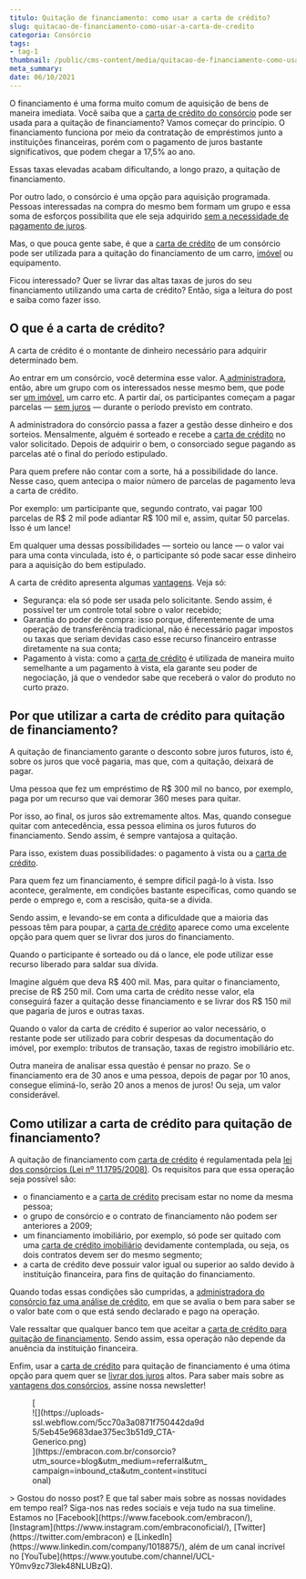 ```yaml
---
titulo: Quitação de financiamento: como usar a carta de crédito?
slug: quitacao-de-financiamento-como-usar-a-carta-de-credito
categoria: Consórcio
tags:
- tag-1
thumbnail: /public/cms-content/media/quitacao-de-financiamento-como-usar-a-carta-de-credito.jpg
meta_summary: 
date: 06/10/2021
---
```

O financiamento é uma forma muito comum de aquisição de bens de maneira imediata. Você saiba que a [carta de crédito do consórcio](https://www.embracon.com.br/blog/o-que-voce-precisa-saber-sobre-a-carta-de-credito-de-consorcios) pode ser usada para a quitação de financiamento? Vamos começar do princípio. O financiamento funciona por meio da contratação de empréstimos junto a instituições financeiras, porém com o pagamento de juros bastante significativos, que podem chegar a 17,5% ao ano.

Essas taxas elevadas acabam dificultando, a longo prazo, a quitação de financiamento.

Por outro lado, o consórcio é uma opção para aquisição programada. Pessoas interessadas na compra do mesmo bem formam um grupo e essa soma de esforços possibilita que ele seja adquirido [sem a necessidade de pagamento de juros](https://www.embracon.com.br/blog/consorcio-nao-tem-juros-entenda).

Mas, o que pouca gente sabe, é que a [carta de crédito](https://www.embracon.com.br/conhecaoconsorcio/o-que-e-carta-de-credito) de um consórcio pode ser utilizada para a quitação do financiamento de um carro, [imóvel](https://www.embracon.com.br/consorcio-de-imoveis) ou equipamento.

Ficou interessado? Quer se livrar das altas taxas de juros do seu financiamento utilizando uma carta de crédito? Então, siga a leitura do post e saiba como fazer isso.

O que é a carta de crédito?
---------------------------

A carta de crédito é o montante de dinheiro necessário para adquirir determinado bem.

Ao entrar em um consórcio, você determina esse valor. A[ administradora](https://www.embracon.com.br/blog/afinal-o-que-uma-administradora-de-consorcio-faz), então, abre um grupo com os interessados nesse mesmo bem, que pode ser [um imóvel](https://www.embracon.com.br/consorcio-de-imoveis), um carro etc. A partir daí, os participantes começam a pagar parcelas — [sem juros](https://www.embracon.com.br/blog/consorcio-nao-tem-juros-entenda) — durante o período previsto em contrato.

A administradora do consórcio passa a fazer a gestão desse dinheiro e dos sorteios. Mensalmente, alguém é sorteado e recebe a [carta de crédito](https://www.embracon.com.br/blog/o-que-voce-precisa-saber-sobre-a-carta-de-credito-de-consorcios) no valor solicitado. Depois de adquirir o bem, o consorciado segue pagando as parcelas até o final do período estipulado.

Para quem prefere não contar com a sorte, há a possibilidade do lance. Nesse caso, quem antecipa o maior número de parcelas de pagamento leva a carta de crédito.

Por exemplo: um participante que, segundo contrato, vai pagar 100 parcelas de R$ 2 mil pode adiantar R$ 100 mil e, assim, quitar 50 parcelas. Isso é um lance!

Em qualquer uma dessas possibilidades — sorteio ou lance — o valor vai para uma conta vinculada, isto é, o participante só pode sacar esse dinheiro para a aquisição do bem estipulado.

A carta de crédito apresenta algumas [vantagens](https://www.embracon.com.br/blog/confira-10-vantagens-indiscutiveis-do-consorcio). Veja só:

- Segurança: ela só pode ser usada pelo solicitante. Sendo assim, é possível ter um controle total sobre o valor recebido;
- Garantia do poder de compra: isso porque, diferentemente de uma operação de transferência tradicional, não é necessário pagar impostos ou taxas que seriam devidas caso esse recurso financeiro entrasse diretamente na sua conta;
- Pagamento à vista: como a [carta de crédito](https://www.embracon.com.br/blog/o-que-voce-precisa-saber-sobre-a-carta-de-credito-de-consorcios) é utilizada de maneira muito semelhante a um pagamento à vista, ela garante seu poder de negociação, já que o vendedor sabe que receberá o valor do produto no curto prazo.

Por que utilizar a carta de crédito para quitação de financiamento?
-------------------------------------------------------------------

A quitação de financiamento garante o desconto sobre juros futuros, isto é, sobre os juros que você pagaria, mas que, com a quitação, deixará de pagar.

Uma pessoa que fez um empréstimo de R$ 300 mil no banco, por exemplo, paga por um recurso que vai demorar 360 meses para quitar.

Por isso, ao final, os juros são extremamente altos. Mas, quando consegue quitar com antecedência, essa pessoa elimina os juros futuros do financiamento. Sendo assim, é sempre vantajosa a quitação.

Para isso, existem duas possibilidades: o pagamento à vista ou a [carta de crédito](https://www.embracon.com.br/conhecaoconsorcio/o-que-e-carta-de-credito).

Para quem fez um financiamento, é sempre difícil pagá-lo à vista. Isso acontece, geralmente, em condições bastante específicas, como quando se perde o emprego e, com a rescisão, quita-se a dívida.

Sendo assim, e levando-se em conta a dificuldade que a maioria das pessoas têm para poupar, a [carta de crédito](https://www.embracon.com.br/blog/o-que-voce-precisa-saber-sobre-a-carta-de-credito-de-consorcios) aparece como uma excelente opção para quem quer se livrar dos juros do financiamento.

Quando o participante é sorteado ou dá o lance, ele pode utilizar esse recurso liberado para saldar sua dívida.

Imagine alguém que deva R$ 400 mil. Mas, para quitar o financiamento, precise de R$ 250 mil. Com uma carta de crédito nesse valor, ela conseguirá fazer a quitação desse financiamento e se livrar dos R$ 150 mil que pagaria de juros e outras taxas.

Quando o valor da carta de crédito é superior ao valor necessário, o restante pode ser utilizado para cobrir despesas da documentação do imóvel, por exemplo: tributos de transação, taxas de registro imobiliário etc.

Outra maneira de analisar essa questão é pensar no prazo. Se o financiamento era de 30 anos e uma pessoa, depois de pagar por 10 anos, consegue eliminá-lo, serão 20 anos a menos de juros! Ou seja, um valor considerável.

Como utilizar a carta de crédito para quitação de financiamento?
----------------------------------------------------------------

A quitação de financiamento com [carta de crédito](https://www.embracon.com.br/blog/o-que-voce-precisa-saber-sobre-a-carta-de-credito-de-consorcios) é regulamentada pela [lei dos consórcios (Lei nº 11.1795/2008)](http://www.planalto.gov.br/ccivil_03/_ato2007-2010/2008/lei/l11795.htm). Os requisitos para que essa operação seja possível são:

- o financiamento e a [carta de crédito](https://www.embracon.com.br/conhecaoconsorcio/o-que-e-carta-de-credito) precisam estar no nome da mesma pessoa;
- o grupo de consórcio e o contrato de financiamento não podem ser anteriores a 2009;
- um financiamento imobiliário, por exemplo, só pode ser quitado com uma [carta de crédito imobiliário](https://www.embracon.com.br/consorcio-de-imoveis) devidamente contemplada, ou seja, os dois contratos devem ser do mesmo segmento;
- a carta de crédito deve possuir valor igual ou superior ao saldo devido à instituição financeira, para fins de quitação do financiamento.

Quando todas essas condições são cumpridas, a [administradora do consórcio faz uma análise de crédito](https://www.embracon.com.br/blog/afinal-o-que-uma-administradora-de-consorcio-faz), em que se avalia o bem para saber se o valor bate com o que está sendo declarado e pago na operação.

Vale ressaltar que qualquer banco tem que aceitar a [carta de crédito para quitação de financiamento](https://www.embracon.com.br/blog/o-que-voce-precisa-saber-sobre-a-carta-de-credito-de-consorcios). Sendo assim, essa operação não depende da anuência da instituição financeira.

Enfim, usar a [carta de crédito](https://www.embracon.com.br/conhecaoconsorcio/o-que-e-carta-de-credito) para quitação de financiamento é uma ótima opção para quem quer se [livrar dos juros](https://www.embracon.com.br/blog/consorcio-nao-tem-juros-entenda) altos. Para saber mais sobre as [vantagens dos consórcios](https://www.embracon.com.br/blog/confira-10-vantagens-indiscutiveis-do-consorcio), assine nossa newsletter!

<figure class="w-richtext-figure-type-image w-richtext-align-center" style="max-width:310px">[<div>![](https://uploads-ssl.webflow.com/5cc70a3a0871f750442da9d5/5eb45e9683dae375ec3b51d9_CTA-Generico.png)</div>](https://embracon.com.br/consorcio?utm_source=blog&utm_medium=referral&utm_campaign=inbound_cta&utm_content=institucional)</figure>> Gostou do nosso post? E que tal saber mais sobre as nossas novidades em tempo real? Siga-nos nas redes sociais e veja tudo na sua timeline. Estamos no [Facebook](https://www.facebook.com/embracon/), [Instagram](https://www.instagram.com/embraconoficial/), [Twitter](https://twitter.com/embracon) e [LinkedIn](https://www.linkedin.com/company/1018875/), além de um canal incrível no [YouTube](https://www.youtube.com/channel/UCL-Y0mv9zc73Iek48NLUBzQ).
